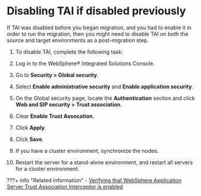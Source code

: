 # Disabling TAI if disabled previously

If TAI was disabled before you began migration, and you had to enable it in order to run the migration, then you might need to disable TAI on both the source and target environments as a post-migration step.

1.  To disable TAI, complete the following task:
2.  Log in to the WebSphere® Integrated Solutions Console.

3.  Go to **Security > Global security**.

4.  Select **Enable administrative security** and **Enable application security**.

5.  On the Global security page, locate the **Authentication** section and click **Web and SIP security > Trust association**.

6.  Clear **Enable Trust Assocation**.

7.  Click **Apply**.

8.  Click **Save**.

9.  If you have a cluster environment, synchronize the nodes.

10. Restart the server for a stand-alone environment, and restart all servers for a cluster environment.



???+ info "Related information" 
    -   [Verifying that WebSphere Application Server Trust Association Interceptor is enabled](../../../../../../deploy_dx/manage/migrate/preparing_source_env/mig_pre_src_tai.md)


